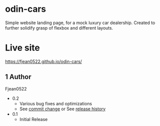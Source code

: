 # odin-cars

Simple website landing page, for a mock luxury car dealership. Created to further solidify grasp of flexbox and different layouts.

# Live site
https://fjean0522.github.io/odin-cars/

## 1 Author
Fjean0522

* 0.2
    * Various bug fixes and optimizations
    * See [commit change]() or See [release history]()
* 0.1
    * Initial Release
